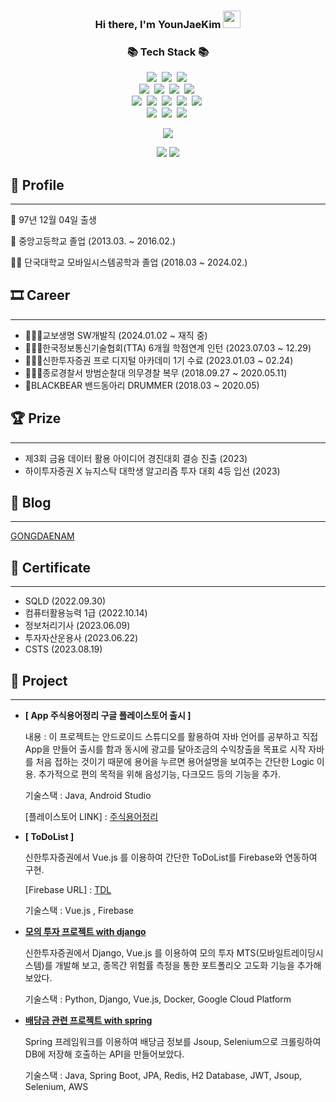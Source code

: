<h3 align="center">
  <b>Hi there, I'm YounJaeKim</b>
  <img src="https://media.giphy.com/media/hvRJCLFzcasrR4ia7z/giphy.gif" width="28">
</h3>
<h3 align="center">📚 Tech Stack 📚</h3>
<p align="center">
  <img src="https://img.shields.io/badge/Java-007396?style=flat-square&logo=Java&logoColor=white"/></a>&nbsp
  <img src="https://img.shields.io/badge/Python-3766AB?style=flat-square&logo=Python&logoColor=white"/></a>&nbsp 
  <img src="https://img.shields.io/badge/Javascript-ffb13b?style=flat-square&logo=javascript&logoColor=white"/></a>&nbsp 
  <br>
  <img src="https://img.shields.io/badge/Spring-6DB33F?style=flat-square&logo=Spring&logoColor=white"/></a>&nbsp
  <img src="https://img.shields.io/badge/SpringBoot-6DB33F?style=flat-square&logo=SpringBoot&logoColor=white"/></a>&nbsp 
  <img src="https://img.shields.io/badge/Django-092E20?style=flat-square&logo=Django&logoColor=white"/></a>&nbsp
  <img src="https://img.shields.io/badge/Vue.js-4FC08D?style=flat-square&logo=Vue.js&logoColor=white"/></a>&nbsp
  <br>
  <img src="https://img.shields.io/badge/ApacheJmeter-D22128?style=flat-square&logo=ApacheJmeter&logoColor=white"/></a>&nbsp 
  <img src="https://img.shields.io/badge/AWS-232F3E?style=flat-square&logo=AmazonAWS&logoColor=white"/></a>&nbsp 
  <img src="https://img.shields.io/badge/Docker-2496ED?style=flat-square&logo=Docker&logoColor=white"/></a>&nbsp 
  <img src="https://img.shields.io/badge/GitHubActions-2088FF?style=flat-square&logo=GitHubActions&logoColor=white"/></a>&nbsp 
  <img src="https://img.shields.io/badge/Jenkins-D24939?style=flat-square&logo=Jenkins&logoColor=white"/></a>&nbsp 
  <br>
  <img src="https://img.shields.io/badge/Jira-0052CC?style=flat-square&logo=Jira&logoColor=white"/></a>&nbsp 
  <img src="https://img.shields.io/badge/Notion-000000?style=flat-square&logo=Notion&logoColor=white"/></a>&nbsp 
  <img src="https://img.shields.io/badge/Slack-4A154B?style=flat-square&logo=Slack&logoColor=white"/></a>&nbsp 
</p>
<p align="center">
  <a href="https://hits.seeyoufarm.com"><img src="https://hits.seeyoufarm.com/api/count/incr/badge.svg?url=https%3A%2F%2Fgithub.com%2Fdatadbs&count_bg=%23F37021&title_bg=%23FFA048&icon=github.svg&icon_color=%23C8C8C8&title=hits&edge_flat=false"/></a>
</p>

<p align="center">
  <a href="https://solved.ac/dj9034kr/"><img src="http://mazassumnida.wtf/api/v2/generate_badge?boj=dj9034kr"/></a>
  <img src = "https://mazandi.herokuapp.com/api?handle=dj9034kr"/>
</p>

## 👦 Profile

---

👶  97년 12월 04일 출생

🏫  중앙고등학교 졸업 (2013.03. ~ 2016.02.)

👨‍🎓  단국대학교 모바일시스템공학과 졸업 (2018.03 ~ 2024.02.)

## 🎞 Career

---
- 👨🏻‍💻교보생명 SW개발직 (2024.01.02 ~ 재직 중)
- 👨🏻‍💻한국정보통신기술협회(TTA) 6개월 학점연계 인턴 (2023.07.03 ~ 12.29)
- 👨🏻‍🎓신한투자증권 프로 디지털 아카데미 1기 수료 (2023.01.03 ~ 02.24)
- 👮🏻‍♀️종로경찰서 방범순찰대 의무경찰 복무 (2018.09.27 ~ 2020.05.11)
- 🥁BLACKBEAR 밴드동아리 DRUMMER (2018.03 ~ 2020.05)

## 🏆 Prize

---

- 제3회 금융 데이터 활용 아이디어 경진대회 결승 진출 (2023)
- 하이투자증권 X 뉴지스탁 대학생 알고리즘 투자 대회 4등 입선 (2023)

## 📝 Blog

---

[GONGDAENAM](https://gongdaenam.tistory.com)


## 📑 Certificate

---

- SQLD (2022.09.30)
- 컴퓨터활용능력 1급 (2022.10.14)
- 정보처리기사 (2023.06.09)
- 투자자산운용사 (2023.06.22)
- CSTS (2023.08.19)

## **🎁 Project**

---
    
- **[ App 주식용어정리 구글 플레이스토어 출시 ]**
    
    내용 : 이 프로젝트는 안드로이드 스튜디오를 활용하여 자바 언어를 공부하고 직접 App을 만들어 출시를 함과 동시에 광고를 달아조금의 수익창출을 목표로 시작 자바를 처음 접하는 것이기 때문에 용어을 누르면 용어설명을 보여주는 간단한 Logic 이용. 추가적으로 편의 목적을 위해 음성기능, 다크모드 등의 기능을 추가.
    
    기술스택 : Java, Android Studio
    
    [플레이스토어 LINK] : [주식용어정리](https://play.google.com/store/apps/details?id=com.stock.myapplication1&hl=en_CA&gl=US)
    

- **[ ToDoList ]**
    
    신한투자증권에서 Vue.js 를 이용하여 간단한 ToDoList를 Firebase와 연동하여 구현.
    
    [Firebase URL] : [TDL](https://my-todo1-81975.web.app/)
    
    기술스택 : Vue.js , Firebase
    
- **[ 모의 투자 프로젝트 with django ](https://github.com/datadbs/alpha3)**
    
    신한투자증권에서 Django, Vue.js 를 이용하여 모의 투자 MTS(모바일트레이딩시스템)를 개발해 보고, 종목간 위험률 측정을 통한 포트폴리오 고도화 기능을 추가해보았다.
    
    기술스택 : Python, Django, Vue.js, Docker, Google Cloud Platform
    
- **[ 배당금 관련 프로젝트 with spring ](https://github.com/datadbs/dividend)**
    
    Spring 프레임워크를 이용하여 배당금 정보를 Jsoup, Selenium으로 크롤링하여 DB에 저장해 호출하는 API을 만들어보았다.
    
    기술스택 : Java, Spring Boot, JPA, Redis, H2 Database, JWT, Jsoup, Selenium, AWS
    

